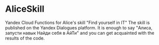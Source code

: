 # AliceSkill
Yandex Cloud Functions for Alice's skill "Find yourself in IT"
The skill is published on the Yandex Dialogues platform.
It is enough to say "Алиса, запусти навык Найди себя в АйТи" and 
you can get acquainted with the results of the code.